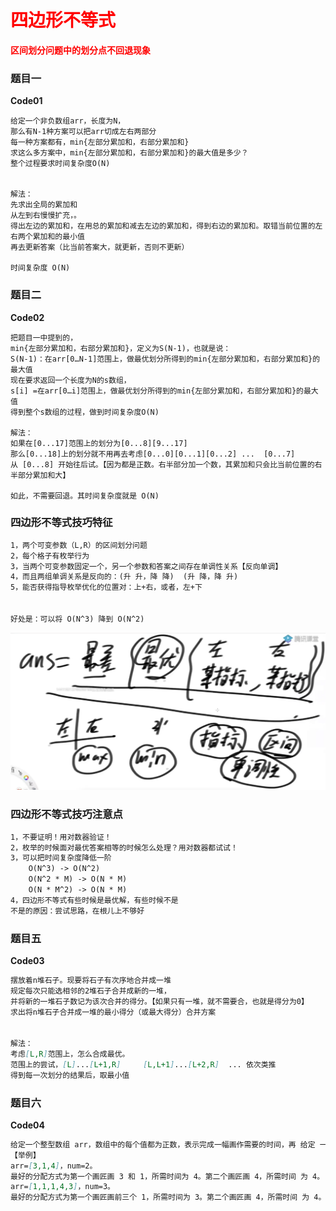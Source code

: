 # <font color="red">**四边形不等式**</font>

<font color="red">**区间划分问题中的划分点不回退现象**</font>
### 题目一
**Code01**
```text
给定一个非负数组arr，长度为N，
那么有N-1种方案可以把arr切成左右两部分
每一种方案都有，min{左部分累加和，右部分累加和}
求这么多方案中，min{左部分累加和，右部分累加和}的最大值是多少？
整个过程要求时间复杂度O(N)


解法：
先求出全局的累加和
从左到右慢慢扩充，。
得出左边的累加和，在用总的累加和减去左边的累加和，得到右边的累加和。取错当前位置的左右两个累加和的最小值
再去更新答案（比当前答案大，就更新，否则不更新）

时间复杂度 O(N)
```

### 题目二
**Code02**
```text
把题目一中提到的，
min{左部分累加和，右部分累加和}，定义为S(N-1)，也就是说：
S(N-1)：在arr[0…N-1]范围上，做最优划分所得到的min{左部分累加和，右部分累加和}的最大值
现在要求返回一个长度为N的s数组，
s[i] =在arr[0…i]范围上，做最优划分所得到的min{左部分累加和，右部分累加和}的最大值
得到整个s数组的过程，做到时间复杂度O(N)

解法：
如果在[0...17]范围上的划分为[0...8][9...17]
那么[0...18]上的划分就不用再去考虑[0...0][0...1][0...2] ...  [0...7]
从 [0...8] 开始往后试。【因为都是正数。右半部分加一个数，其累加和只会比当前位置的右半部分累加和大】

如此，不需要回退。其时间复杂度就是 O(N)
```


### 四边形不等式技巧特征

```markdown
1，两个可变参数（L,R）的区间划分问题
2，每个格子有枚举行为
3，当两个可变参数固定一个，另一个参数和答案之间存在单调性关系【反向单调】
4，而且两组单调关系是反向的：(升 升，降 降)  (升 降，降 升)
5，能否获得指导枚举优化的位置对：上+右，或者，左+下


好处是：可以将 O(N^3) 降到 O(N^2)
```
![四边形不等式技巧特征](四边形不等式技巧特征.png)


### 四边形不等式技巧注意点

```markdown
1，不要证明！用对数器验证！
2，枚举的时候面对最优答案相等的时候怎么处理？用对数器都试试！
3，可以把时间复杂度降低一阶
    O(N^3) -> O(N^2)
    O(N^2 * M) -> O(N * M)
    O(N * M^2) -> O(N * M)
4，四边形不等式有些时候是最优解，有些时候不是
不是的原因：尝试思路，在根儿上不够好

```


### 题目五
**Code03**
```markdown
摆放着n堆石子。现要将石子有次序地合并成一堆
规定每次只能选相邻的2堆石子合并成新的一堆，
并将新的一堆石子数记为该次合并的得分。【如果只有一堆，就不需要合，也就是得分为0】
求出将n堆石子合并成一堆的最小得分（或最大得分）合并方案


解法：
考虑[L,R]范围上，怎么合成最优。
范围上的尝试，[L]...[L+1,R]     [L,L+1]...[L+2,R]  ... 依次类推
得到每一次划分的结果后，取最小值
```




### 题目六

**Code04**
```markdown
给定一个整型数组 arr，数组中的每个值都为正数，表示完成一幅画作需要的时间，再 给定 一个整数 num，表示画匠的数量，每个画匠只能画连在一起的画作。所有的画家 并行工作，请 返回完成所有的画作需要的最少时间。
【举例】
arr=[3,1,4]，num=2。
最好的分配方式为第一个画匠画 3 和 1，所需时间为 4。第二个画匠画 4，所需时间 为 4。 因为并行工作，所以最少时间为 4。如果分配方式为第一个画匠画 3，所需时 间为 3。第二个画 匠画 1 和 4，所需的时间为 5。那么最少时间为 5，显然没有第一 种分配方式好。所以返回 4。
arr=[1,1,1,4,3]，num=3。
最好的分配方式为第一个画匠画前三个 1，所需时间为 3。第二个画匠画 4，所需时间 为 4。 第三个画匠画 3，所需时间为 3。返回 4。

```


